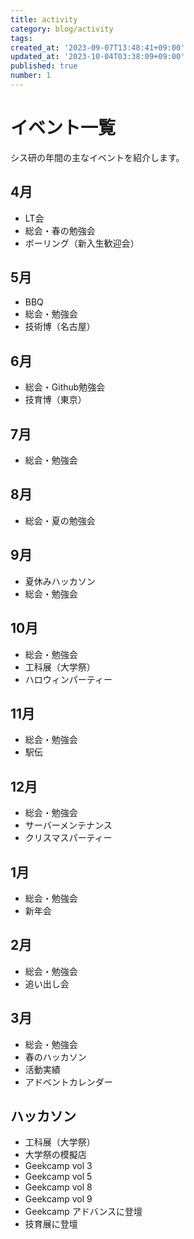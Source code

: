```yaml
---
title: activity
category: blog/activity
tags:
created_at: '2023-09-07T13:48:41+09:00'
updated_at: '2023-10-04T03:38:09+09:00'
published: true
number: 1
---
```


# イベント一覧
シス研の年間の主なイベントを紹介します。

## 4月
- LT会
- 総会・春の勉強会
- ボーリング（新入生歓迎会）

## 5月
- BBQ
- 総会・勉強会
- 技術博（名古屋）

## 6月
- 総会・Github勉強会
- 技育博（東京）

## 7月
- 総会・勉強会

## 8月
- 総会・夏の勉強会

## 9月
- 夏休みハッカソン
- 総会・勉強会

## 10月
- 総会・勉強会
- 工科展（大学祭）
- ハロウィンパーティー

## 11月
- 総会・勉強会
- 駅伝

## 12月
- 総会・勉強会
- サーバーメンテナンス
- クリスマスパーティー

## 1月
- 総会・勉強会
- 新年会

## 2月
- 総会・勉強会
- 追い出し会

## 3月
- 総会・勉強会
- 春のハッカソン
- 活動実績
- アドベントカレンダー

## ハッカソン
- 工科展（大学祭）
- 大学祭の模擬店
- Geekcamp vol 3
- Geekcamp vol 5
- Geekcamp vol 8
- Geekcamp vol 9　
- Geekcamp アドバンスに登壇
- 技育展に登壇

